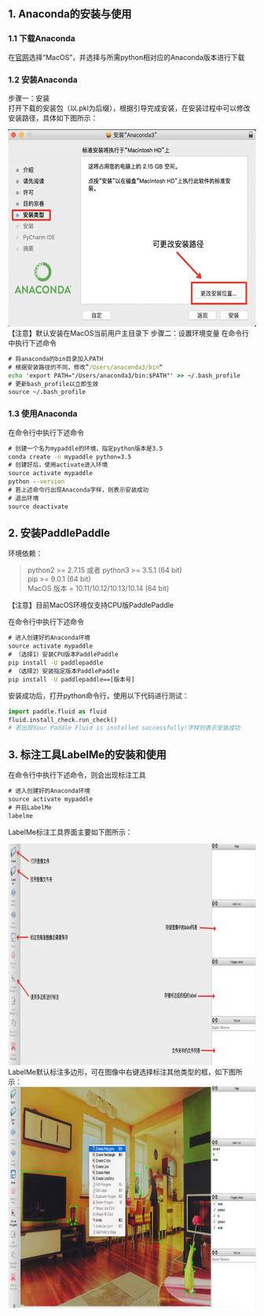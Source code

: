 ## 1. Anaconda的安装与使用    
### 1.1 下载Anaconda     
在[官网](https://www.anaconda.com/distribution/)选择“MacOS”，并选择与所需python相对应的Anaconda版本进行下载

### 1.2 安装Anaconda 
步骤一：安装      
打开下载的安装包（以.pkl为后缀），根据引导完成安装，在安装过程中可以修改安装路径，具体如下图所示：
<div align=center><img width="600" height="400" src="./anaconda1.png"/></div>          
【注意】默认安装在MacOS当前用户主目录下     
步骤二：设置环境变量   
在命令行中执行下述命令

```cmd
# 将anaconda的bin目录加入PATH
# 根据安装路径的不同，修改”/Users/anaconda3/bin“
echo 'export PATH="/Users/anaconda3/bin:$PATH"' >> ~/.bash_profile
# 更新bash_profile以立即生效
source ~/.bash_profile
```
### 1.3 使用Anaconda 
在命令行中执行下述命令
```cmd
# 创建一个名为mypaddle的环境，指定python版本是3.5
conda create -n mypaddle python=3.5
# 创建好后，使用activate进入环境
source activate mypaddle
python --version
# 若上述命令行出现Anaconda字样，则表示安装成功
# 退出环境
source deactivate
```

## 2. 安装PaddlePaddle
环境依赖：
> python2 >= 2.7.15 或者 python3 >= 3.5.1 (64 bit)         
> pip >= 9.0.1 (64 bit)    
> MacOS 版本 = 10.11/10.12/10.13/10.14 (64 bit)     

【注意】目前MacOS环境仅支持CPU版PaddlePaddle

在命令行中执行下述命令
```cmd
# 进入创建好的Anaconda环境
source activate mypaddle
# （选择1）安装CPU版本PaddlePaddle
pip install -U paddlepaddle
# （选择2）安装指定版本PaddlePaddle
pip install -U paddlepaddle==[版本号]
```

安装成功后，打开python命令行，使用以下代码进行测试：
```python
import paddle.fluid as fluid
fluid.install_check.run_check()
# 若出现Your Paddle Fluid is installed successfully!字样则表示安装成功
```

## 3. 标注工具LabelMe的安装和使用
在命令行中执行下述命令，则会出现标注工具
```cmd
# 进入创建好的Anaconda环境
source activate mypaddle
# 开启LabelMe
labelme
```
LabelMe标注工具界面主要如下图所示：       
<div align=center><img width="800" height="450" src="./labelme1.png"/></div>             
LabelMe默认标注多边形，可在图像中右键选择标注其他类型的框，如下图所示：          
<div align=center><img width="800" height="450" src="./labelme2.png"/></div>          

